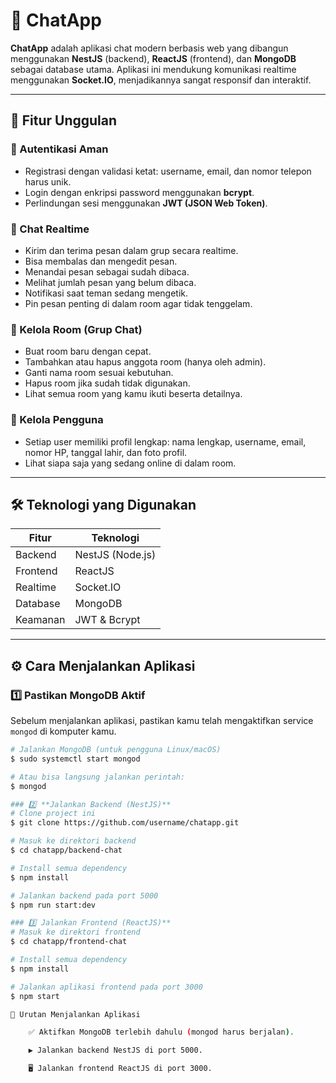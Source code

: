 # 💬 ChatApp

**ChatApp** adalah aplikasi chat modern berbasis web yang dibangun menggunakan **NestJS** (backend), **ReactJS** (frontend), dan **MongoDB** sebagai database utama. Aplikasi ini mendukung komunikasi realtime menggunakan **Socket.IO**, menjadikannya sangat responsif dan interaktif.

---

## 🚀 Fitur Unggulan

### 🔐 Autentikasi Aman
- Registrasi dengan validasi ketat: username, email, dan nomor telepon harus unik.
- Login dengan enkripsi password menggunakan **bcrypt**.
- Perlindungan sesi menggunakan **JWT (JSON Web Token)**.

### 💬 Chat Realtime
- Kirim dan terima pesan dalam grup secara realtime.
- Bisa membalas dan mengedit pesan.
- Menandai pesan sebagai sudah dibaca.
- Melihat jumlah pesan yang belum dibaca.
- Notifikasi saat teman sedang mengetik.
- Pin pesan penting di dalam room agar tidak tenggelam.

### 👥 Kelola Room (Grup Chat)
- Buat room baru dengan cepat.
- Tambahkan atau hapus anggota room (hanya oleh admin).
- Ganti nama room sesuai kebutuhan.
- Hapus room jika sudah tidak digunakan.
- Lihat semua room yang kamu ikuti beserta detailnya.

### 👤 Kelola Pengguna
- Setiap user memiliki profil lengkap: nama lengkap, username, email, nomor HP, tanggal lahir, dan foto profil.
- Lihat siapa saja yang sedang online di dalam room.

---

## 🛠️ Teknologi yang Digunakan

| Fitur        | Teknologi           |
|-------------|---------------------|
| Backend     | NestJS (Node.js)    |
| Frontend    | ReactJS             |
| Realtime    | Socket.IO           |
| Database    | MongoDB             |
| Keamanan    | JWT & Bcrypt        |

---

## ⚙️ Cara Menjalankan Aplikasi

### 1️⃣ **Pastikan MongoDB Aktif**
Sebelum menjalankan aplikasi, pastikan kamu telah mengaktifkan service `mongod` di komputer kamu.

```bash
# Jalankan MongoDB (untuk pengguna Linux/macOS)
$ sudo systemctl start mongod

# Atau bisa langsung jalankan perintah:
$ mongod

### 2️⃣ **Jalankan Backend (NestJS)**
# Clone project ini
$ git clone https://github.com/username/chatapp.git

# Masuk ke direktori backend
$ cd chatapp/backend-chat

# Install semua dependency
$ npm install

# Jalankan backend pada port 5000
$ npm run start:dev

### 3️⃣ Jalankan Frontend (ReactJS)**
# Masuk ke direktori frontend
$ cd chatapp/frontend-chat

# Install semua dependency
$ npm install

# Jalankan aplikasi frontend pada port 3000
$ npm start

🔄 Urutan Menjalankan Aplikasi

    ✅ Aktifkan MongoDB terlebih dahulu (mongod harus berjalan).

    ▶️ Jalankan backend NestJS di port 5000.

    🖥️ Jalankan frontend ReactJS di port 3000.
